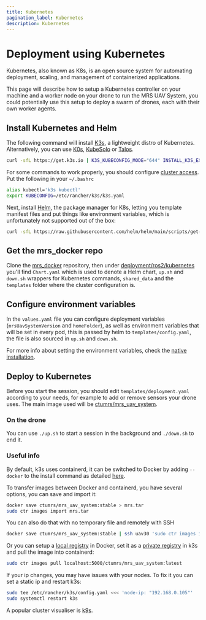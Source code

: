 ```yaml
---
title: Kubernetes
pagination_label: Kubernetes
description: Kubernetes
---
```


# Deployment using Kubernetes

Kubernetes, also known as K8s, is an open source system for automating deployment, scaling, and management of containerized applications.

This page will describe how to setup a Kubernetes controller on your machine and a worker node on your drone to run the MRS UAV System, you could potentially use this setup to deploy a swarm of drones, each with their own worker agents.

## Install Kubernetes and Helm

The following command will install [K3s](https://docs.k3s.io/), a lightweight distro of Kubernetes. Alternatively, you can use [K0s](https://docs.k0sproject.io/stable/), [KubeSolo](https://www.kubesolo.io/documentation) or [Talos](https://www.talos.dev/).

```bash
curl -sfL https://get.k3s.io | K3S_KUBECONFIG_MODE="644" INSTALL_K3S_EXEC="server" sh -
```

For some commands to work properly, you should configure [cluster access](https://docs.k3s.io/cluster-access). Put the following in your `~/.bashrc`

```bash
alias kubectl='k3s kubectl'
export KUBECONFIG=/etc/rancher/k3s/k3s.yaml
```

Next, install [Helm](https://helm.sh/docs/), the package manager for K8s, letting you template manifest files and put things like environment variables, which is unfortunately not supported out of the box:

```bash
curl -sfL https://raw.githubusercontent.com/helm/helm/main/scripts/get-helm-3 | bash
```

## Get the mrs_docker repo

Clone the [mrs_docker](https://github.com/ctu-mrs/mrs_docker) repository, then under [deployment/ros2/kubernetes](https://github.com/ctu-mrs/mrs_docker/tree/master/deployment/ros2/kubernetes) you'll find `Chart.yaml` which is used to denote a Helm chart, `up.sh` and `down.sh` wrappers for Kubernetes commands, `shared_data` and the `templates` folder where the cluster configuration is.

## Configure environment variables 

In the `values.yaml` file you can configure deployment variables (`mrsUavSystemVersion` and `homeFolder`), as well as environment variables that will be set in every pod, this is passed by helm to `templates/config.yaml`, the file is also sourced in `up.sh` and `down.sh`.

For more info about setting the environment variables, check the [native installation](https://ctu-mrs.github.io/docs/deployment/native/bashrc_configuration#bashrc-for-a-real-uav).

## Deploy to Kubernetes

Before you start the session, you should edit `templates/deployment.yaml` according to your needs, for example to add or remove sensors your drone uses. The main image used will be [ctumrs/mrs_uav_system](https://hub.docker.com/r/ctumrs/mrs_uav_system).

### On the drone

You can use `./up.sh` to start a session in the background and `./down.sh` to end it.

### Useful info

By default, k3s uses containerd, it can be switched to Docker by adding `--docker` to the install command as detailed [here](https://docs.k3s.io/advanced#using-docker-as-the-container-runtime).

To transfer images between Docker and containerd, you have several options, you can save and import it:

```bash
docker save ctumrs/mrs_uav_system:stable > mrs.tar
sudo ctr images import mrs.tar
```

You can also do that with no temporary file and remotely with SSH

```bash
docker save ctumrs/mrs_uav_system:stable | ssh uav30 'sudo ctr images import -'
```

Or you can setup a [local registry](https://ctu-mrs.github.io/docs/prerequisites/docker/registries#using-a-local-docker-registry) in Docker, set it as a [private registry](https://docs.k3s.io/installation/private-registry) in k3s and pull the image into containerd:

```bash
sudo ctr images pull localhost:5000/ctumrs/mrs_uav_system:latest
```

If your ip changes, you may have issues with your nodes. To fix it you can set a static ip and restart k3s:

```bash
sudo tee /etc/rancher/k3s/config.yaml <<< 'node-ip: "192.168.0.105"'
sudo systemctl restart k3s
```

A popular cluster visualiser is [k9s](https://github.com/derailed/k9s).
